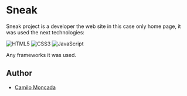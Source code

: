# Sneak
Sneak project is a developer the web site in this case only home page, it was used the next technologies: 

<img src="https://img.shields.io/badge/html5-%23e34f26.svg?&style=for-the-badge&logo=html5&logoColor=white" alt="HTML5"/>
	<img src="https://img.shields.io/badge/css3-%233573b5.svg?&style=for-the-badge&logo=css3&logoColor=white" alt="CSS3"/>
	<img src="https://img.shields.io/badge/javascript%20-%23323330.svg?&style=for-the-badge&logo=javascript&logoColor=%23f7de1e" alt="JavaScript"/>

Any frameworks it was used.

## Author
* [Camilo Moncada](https://www.linkedin.com/in/camilomoncada92/)